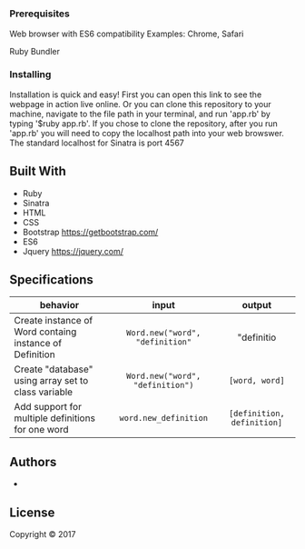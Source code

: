 # <!--PROJECT NAME HERE-->

<!--PROJECT DESCRIPTION HERE-->

### Prerequisites

Web browser with ES6 compatibility
Examples: Chrome, Safari

Ruby <!--VERSION HERE-->
Bundler

### Installing

Installation is quick and easy! First you can open this link <!--HEROKU LINK HERE--> to see the webpage in action live online. Or you can clone this repository to your machine, navigate to the file path in your terminal, and run 'app.rb' by typing '$ruby app.rb'. If you chose to clone the repository, after you run 'app.rb' you will need to copy the localhost path into your web browswer. The standard localhost for Sinatra is port 4567

## Built With

* Ruby
* Sinatra
* HTML
* CSS
* Bootstrap https://getbootstrap.com/
* ES6
* Jquery https://jquery.com/

## Specifications

| behavior |  input   |  output  |
|----------|:--------:|:--------:|
|Create instance of Word containg instance of Definition | `Word.new("word", "definition"` |"definitio                |
|Create "database" using array set to class variable     | `Word.new("word", "definition")`|`[word, word]`            |
|Add support for multiple definitions for one word       | `word.new_definition`           |`[definition, definition]`|
<!--SPECS GO HERE-->
 
## Authors

* <!--YOUR NAME HERE-->

## License

Copyright © 2017 <!--YOUR NAME HERE-->
